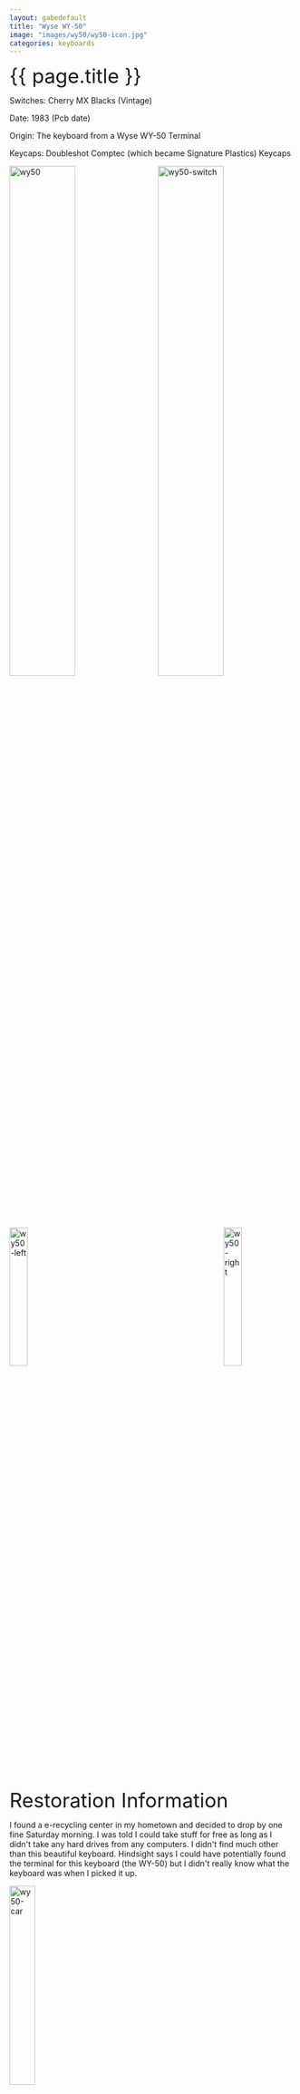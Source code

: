 ```yaml
---
layout: gabedefault
title: "Wyse WY-50"
image: "images/wy50/wy50-icon.jpg"
categories: keyboards
---
```

<span style="font-size:35px">{{ page.title }}</span>

Switches: Cherry MX Blacks (Vintage)

Date: 1983 (Pcb date)

Origin: The keyboard from a Wyse WY-50 Terminal

Keycaps: Doubleshot Comptec (which became Signature Plastics) Keycaps

<img src="{{ site.baseurl }}/images/wy50/wy50-1.jpg" alt="wy50" width="48%"/>
<img src="{{ site.baseurl }}/images/wy50/wy50-2.jpg" alt="wy50-switch" width="48%" style="float:right"/>

<img src="{{ site.baseurl }}/images/wy50/wy50-4.jpg" alt="wy50-left" width="25%"/>
<img src="{{ site.baseurl }}/images/wy50/wy50-7.jpg" alt="wy50-right" width="25%" style="float:right"/>

<span style="font-size:35px">Restoration Information</span>

I found a e-recycling center in my hometown and decided to drop by one fine Saturday morning.
I was told I could take stuff for free as long as I didn't take any hard drives from any computers.
I didn't find much other than this beautiful keyboard. Hindsight says I could have potentially found
the terminal for this keyboard (the WY-50) but I didn't really know what the keyboard was when I picked
it up.

<img src="{{ site.baseurl }}/images/wy50/wy50-6.jpg" alt="wy50-car" width="30%"/>

First thing I notice is the connector. It is nothing like any vintage keyboard connector I've seen
before.

<img src="{{ site.baseurl }}/images/wy50/wy50-9.jpg" alt="wy50-connector" width="50%"/>

Well let's take a look at the pcb.

Front section (these 4 chips you can see at the top will become extremely relevent later)
<span style="float:right">PCB</span>

<img src="{{ site.baseurl }}/images/wy50/wy50-3.jpg" alt="wy50-caseoff" width="48%"/>
<img src="{{ site.baseurl }}/images/wy50/wy50-5.jpg" alt="wy50-pcb" width="48%" style="float:right"/>

So this connector has 10 pins and you can see the white connector at the top left of the front
of the board.

At this point I have no real idea of how to proceed to try to convert it to usb as I have never
seen this protocol before. So begins the research phase!

<span style="font-size:35px">Research Time</span>

So first thing I wanted to do was to be fully ready to understand what I was researching for.
I decided I would map out the ENTIRE circuit board so I could well and truly understand this keyboard
through and through. I took high resolution images of parts of the circuit board and cropped them together
to make a giant image so I could see each trace individually. And here is that image:
(unfortunately can't include the entire high resolution image but this looks good enough)

<img src="{{ site.baseurl }}/images/wy50/wy50-8.jpg" alt="wy50-mapped-pcb" width="75%"/>
